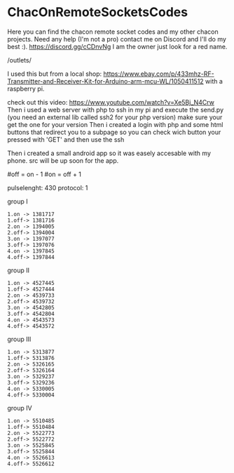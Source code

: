# ChacOnRemoteSocketsCodes
Here you can find the chacon remote socket codes and my other chacon projects.
Need any help (I'm not a pro) contact me on Discord and I'll do my best :).
https://discord.gg/cCDnvNg
I am the owner just look for a red name.

/outlets/

I used this but from a local shop:
https://www.ebay.com/p/433mhz-RF-Transmitter-and-Receiver-Kit-for-Arduino-arm-mcu-WL/1050411512
with a raspberry pi.

check out this video:
	https://www.youtube.com/watch?v=Xe5Bj_N4Crw
Then i used a web server with php to ssh in my pi and execute the send.py 
(you need an external lib called ssh2 for your php version) make sure your get the one for your version
Then i created a login with php and some html buttons that redirect you to a subpage 
so you can check wich button your pressed with 'GET' and then use the ssh

Then i created a small android app so it was easely accesable with my phone.
src will be up soon for the app.

#off = on - 1 
#on = off + 1

pulselenght:  430
protocol:     1

group I
	
	1.on -> 1381717
	1.off-> 1381716
	2.on -> 1394005
	2.off-> 1394004
	3.on -> 1397077
	3.off-> 1397076
	4.on -> 1397845
	4.off-> 1397844
	
group II

	1.on -> 4527445
	1.off-> 4527444
	2.on -> 4539733
	2.off-> 4539732
	3.on -> 4542805
	3.off-> 4542804
	4.on -> 4543573
	4.off-> 4543572
	
group III

	1.on -> 5313877
	1.off-> 5313876
	2.on -> 5326165
	2.off-> 5326164
	3.on -> 5329237
	3.off-> 5329236
	4.on -> 5330005
	4.off-> 5330004
	
group IV

	1.on -> 5510485
	1.off-> 5510484
	2.on -> 5522773
	2.off-> 5522772
	3.on -> 5525845
	3.off-> 5525844
	4.on -> 5526613
	4.off-> 5526612
